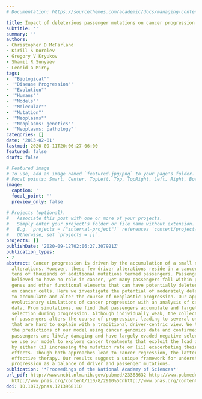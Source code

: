 ```yaml
---
# Documentation: https://sourcethemes.com/academic/docs/managing-content/

title: Impact of deleterious passenger mutations on cancer progression
subtitle: ''
summary: ''
authors:
- Christopher D McFarland
- Kirill S Korolev
- Gregory V Kryukov
- Shamil R Sunyaev
- Leonid a Mirny
tags:
- '"Biological"'
- '"Disease Progression"'
- '"Evolution"'
- '"Humans"'
- '"Models"'
- '"Molecular"'
- '"Mutation"'
- '"Neoplasms"'
- '"Neoplasms: genetics"'
- '"Neoplasms: pathology"'
categories: []
date: '2013-02-01'
lastmod: 2020-09-11T20:06:27-06:00
featured: false
draft: false

# Featured image
# To use, add an image named `featured.jpg/png` to your page's folder.
# Focal points: Smart, Center, TopLeft, Top, TopRight, Left, Right, BottomLeft, Bottom, BottomRight.
image:
  caption: ''
  focal_point: ''
  preview_only: false

# Projects (optional).
#   Associate this post with one or more of your projects.
#   Simply enter your project's folder or file name without extension.
#   E.g. `projects = ["internal-project"]` references `content/project/deep-learning/index.md`.
#   Otherwise, set `projects = []`.
projects: []
publishDate: '2020-09-12T02:06:27.307921Z'
publication_types:
- 2
abstract: Cancer progression is driven by the accumulation of a small number of genetic
  alterations. However, these few driver alterations reside in a cancer genome alongside
  tens of thousands of additional mutations termed passengers. Passengers are widely
  believed to have no role in cancer, yet many passengers fall within protein-coding
  genes and other functional elements that can have potentially deleterious effects
  on cancer cells. Here we investigate the potential of moderately deleterious passengers
  to accumulate and alter the course of neoplastic progression. Our approach combines
  evolutionary simulations of cancer progression with an analysis of cancer sequencing
  data. From simulations, we find that passengers accumulate and largely evade natural
  selection during progression. Although individually weak, the collective burden
  of passengers alters the course of progression, leading to several oncological phenomena
  that are hard to explain with a traditional driver-centric view. We then tested
  the predictions of our model using cancer genomics data and confirmed that many
  passengers are likely damaging and have largely evaded negative selection. Finally,
  we use our model to explore cancer treatments that exploit the load of passengers
  by either (i) increasing the mutation rate or (ii) exacerbating their deleterious
  effects. Though both approaches lead to cancer regression, the latter is a more
  effective therapy. Our results suggest a unique framework for understanding cancer
  progression as a balance of driver and passenger mutations.
publication: '*Proceedings of the National Academy of Sciences*'
url_pdf: http://www.ncbi.nlm.nih.gov/pubmed/23388632 http://www.pubmedcentral.nih.gov/articlerender.fcgi?artid=3581883&tool=pmcentrez&rendertype=abstract
  http://www.pnas.org/content/110/8/2910%5Cnhttp://www.pnas.org/content/110/8/2910.abstract.html?etoc%5Cnhttp://www.
doi: 10.1073/pnas.1213968110
---
```

